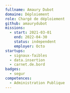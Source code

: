 ```yaml
---
fullname: Amaury Dubot
domaine: Déploiement
role: Chargé de déploiement
github: amaurydubot
missions:
  - start: 2021-03-01
    end: 2022-04-30
    status: independent
    employer: Octo
startups:
  - signaux-faibles
  - data.insertion
  - carnet.de.bord
badges:
  - segur
competences:
  - Administration Publique
---
```

